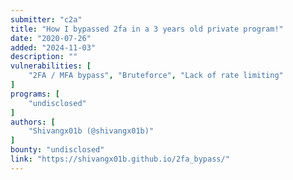 ```yaml
---
submitter: "c2a"
title: "How I bypassed 2fa in a 3 years old private program!"
date: "2020-07-26"
added: "2024-11-03"
description: ""
vulnerabilities: [
    "2FA / MFA bypass", "Bruteforce", "Lack of rate limiting"
]
programs: [
    "undisclosed"
]
authors: [
    "Shivangx01b (@shivangx01b)"
]
bounty: "undisclosed"
link: "https://shivangx01b.github.io/2fa_bypass/"
---
```




